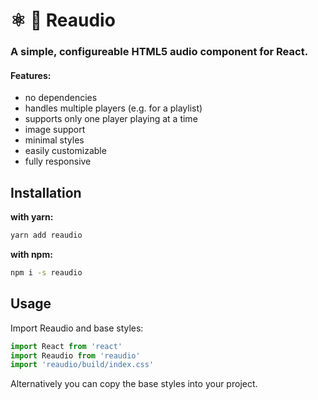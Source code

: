 # ⚛️ 🎵 Reaudio
### A simple, configureable HTML5 audio component for React.
#### Features:
- no dependencies
- handles multiple players (e.g. for a playlist)
- supports only one player playing at a time
- image support
- minimal styles
- easily customizable
- fully responsive

## Installation
**with yarn:**
```bash
yarn add reaudio
```
**with npm:**
```bash
npm i -s reaudio
```

## Usage
Import Reaudio and base styles:
```javascript
import React from 'react'
import Reaudio from 'reaudio'
import 'reaudio/build/index.css'
```
Alternatively you can copy the base styles into your project.